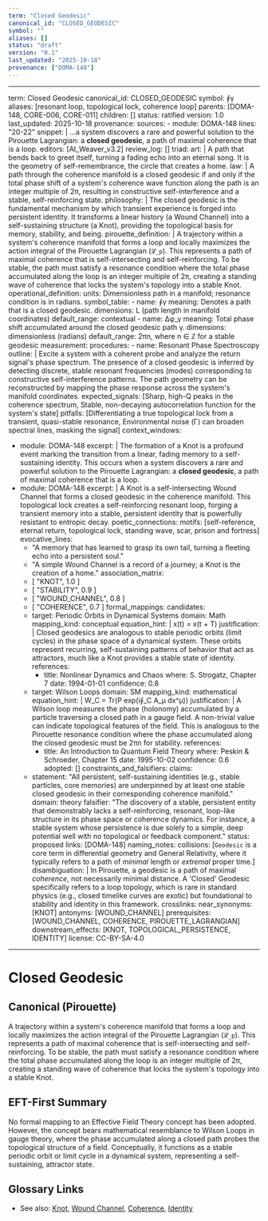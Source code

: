 ```yaml
---
term: "Closed Geodesic"
canonical_id: "CLOSED_GEODESIC"
symbol: ""
aliases: []
status: "draft"
version: "0.1"
last_updated: "2025-10-18"
provenance: ["DOMA-148"]
---
```


---
term: Closed Geodesic
canonical_id: CLOSED_GEODESIC
symbol: ∮γ
aliases: [resonant loop, topological lock, coherence loop]
parents: [DOMA-148, CORE-006, CORE-011]
children: []
status: ratified
version: 1.0
last_updated: 2025-10-18
provenance:
  sources:
    - module: DOMA-148
      lines: "20-22"
      snippet: |
        ...a system discovers a rare and powerful solution to the Pirouette Lagrangian: a **closed geodesic**, a path of maximal coherence that is a loop.
  editors: [AI_Weaver_v3.2]
  review_log: []
triad:
  art: |
    A path that bends back to greet itself, turning a fading echo into an eternal song. It is the geometry of self-remembrance, the circle that creates a home.
  law: |
    A path through the coherence manifold is a closed geodesic if and only if the total phase shift of a system's coherence wave function along the path is an integer multiple of 2π, resulting in constructive self-interference and a stable, self-reinforcing state.
  philosophy: |
    The closed geodesic is the fundamental mechanism by which transient experience is forged into persistent identity. It transforms a linear history (a Wound Channel) into a self-sustaining structure (a Knot), providing the topological basis for memory, stability, and being.
pirouette_definition: |
  A trajectory within a system's coherence manifold that forms a loop and locally maximizes the action integral of the Pirouette Lagrangian (`𝓛_p`). This represents a path of maximal coherence that is self-intersecting and self-reinforcing. To be stable, the path must satisfy a resonance condition where the total phase accumulated along the loop is an integer multiple of 2π, creating a standing wave of coherence that locks the system's topology into a stable Knot.
operational_definition:
  units: Dimensionless path in a manifold; resonance condition is in radians.
  symbol_table:
    - name: ∮γ
      meaning: Denotes a path that is a closed geodesic.
      dimensions: L (path length in manifold coordinates)
      default_range: contextual
    - name: Δφ_γ
      meaning: Total phase shift accumulated around the closed geodesic path γ.
      dimensions: dimensionless (radians)
      default_range: 2πn, where n ∈ ℤ for a stable geodesic
  measurement:
    procedures:
      - name: Resonant Phase Spectroscopy
        outline: |
          Excite a system with a coherent probe and analyze the return signal's phase spectrum. The presence of a closed geodesic is inferred by detecting discrete, stable resonant frequencies (modes) corresponding to constructive self-interference patterns. The path geometry can be reconstructed by mapping the phase response across the system's manifold coordinates.
        expected_signals: [Sharp, high-Q peaks in the coherence spectrum, Stable, non-decaying autocorrelation function for the system's state]
        pitfalls: [Differentiating a true topological lock from a transient, quasi-stable resonance, Environmental noise (Γ) can broaden spectral lines, masking the signal]
context_windows:
  - module: DOMA-148
    excerpt: |
      The formation of a Knot is a profound event marking the transition from a linear, fading memory to a self-sustaining identity. This occurs when a system discovers a rare and powerful solution to the Pirouette Lagrangian: a **closed geodesic**, a path of maximal coherence that is a loop.
  - module: DOMA-148
    excerpt: |
      A Knot is a self-intersecting Wound Channel that forms a closed geodesic in the coherence manifold. This topological lock creates a self-reinforcing resonant loop, forging a transient memory into a stable, persistent identity that is powerfully resistant to entropic decay.
poetic_connections:
  motifs: [self-reference, eternal return, topological lock, standing wave, scar, prison and fortress]
  evocative_lines:
    - "A memory that has learned to grasp its own tail, turning a fleeting echo into a persistent soul."
    - "A simple Wound Channel is a record of a journey; a Knot is the creation of a home."
  association_matrix:
    - [ "KNOT", 1.0 ]
    - [ "STABILITY", 0.9 ]
    - [ "WOUND_CHANNEL", 0.8 ]
    - [ "COHERENCE", 0.7 ]
formal_mappings:
  candidates:
    - target: Periodic Orbits in Dynamical Systems
      domain: Math
      mapping_kind: conceptual
      equation_hint: |
        x(t) = x(t + T)
      justification: |
        Closed geodesics are analogous to stable periodic orbits (limit cycles) in the phase space of a dynamical system. These orbits represent recurring, self-sustaining patterns of behavior that act as attractors, much like a Knot provides a stable state of identity.
      references:
        - title: Nonlinear Dynamics and Chaos
          where: S. Strogatz, Chapter 7
          date: 1994-01-01
      confidence: 0.8
    - target: Wilson Loops
      domain: SM
      mapping_kind: mathematical
      equation_hint: |
        W_C = Tr(P exp(i∮_C A_μ dx^μ))
      justification: |
        A Wilson loop measures the phase (holonomy) accumulated by a particle traversing a closed path in a gauge field. A non-trivial value can indicate topological features of the field. This is analogous to the Pirouette resonance condition where the phase accumulated along the closed geodesic must be 2πn for stability.
      references:
        - title: An Introduction to Quantum Field Theory
          where: Peskin & Schroeder, Chapter 15
          date: 1995-10-02
      confidence: 0.6
  adopted: []
constraints_and_falsifiers:
  claims:
    - statement: "All persistent, self-sustaining identities (e.g., stable particles, core memories) are underpinned by at least one stable closed geodesic in their corresponding coherence manifold."
      domain: theory
      falsifier: "The discovery of a stable, persistent entity that demonstrably lacks a self-reinforcing, resonant, loop-like structure in its phase space or coherence dynamics. For instance, a stable system whose persistence is due solely to a simple, deep potential well with no topological or feedback component."
      status: proposed
      links: [DOMA-148]
naming_notes:
  collisions: [`Geodesic` is a core term in differential geometry and General Relativity, where it typically refers to a path of *minimal* length or *extremal* proper time.]
  disambiguation: |
    In Pirouette, a geodesic is a path of maximal *coherence*, not necessarily minimal distance. A 'Closed' Geodesic specifically refers to a loop topology, which is rare in standard physics (e.g., closed timelike curves are exotic) but foundational to stability and identity in this framework.
crosslinks:
  near_synonyms: [KNOT]
  antonyms: [WOUND_CHANNEL]
  prerequisites: [WOUND_CHANNEL, COHERENCE, PIROUETTE_LAGRANGIAN]
  downstream_effects: [KNOT, TOPOLOGICAL_PERSISTENCE, IDENTITY]
license: CC-BY-SA-4.0
---

# Closed Geodesic

## Canonical (Pirouette)
A trajectory within a system's coherence manifold that forms a loop and locally maximizes the action integral of the Pirouette Lagrangian (`𝓛_p`). This represents a path of maximal coherence that is self-intersecting and self-reinforcing. To be stable, the path must satisfy a resonance condition where the total phase accumulated along the loop is an integer multiple of 2π, creating a standing wave of coherence that locks the system's topology into a stable Knot.

## EFT-First Summary
No formal mapping to an Effective Field Theory concept has been adopted. However, the concept bears mathematical resemblance to Wilson Loops in gauge theory, where the phase accumulated along a closed path probes the topological structure of a field. Conceptually, it functions as a stable periodic orbit or limit cycle in a dynamical system, representing a self-sustaining, attractor state.

## Glossary Links
- See also: [Knot](...), [Wound Channel](...), [Coherence](...), [Identity](...)